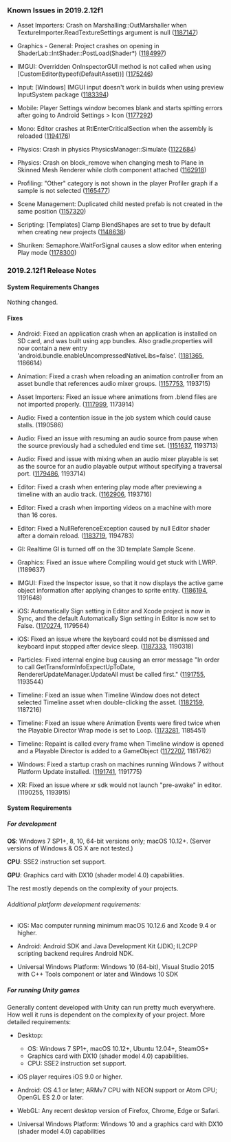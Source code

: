 ### Known Issues in 2019.2.12f1

*   Asset Importers: Crash on Marshalling::OutMarshaller when TextureImporter.ReadTextureSettings argument is null ([1187147](https://issuetracker.unity3d.com/issues/crash-on-marshalling-outmarshaller-when-textureimporter-dot-readtexturesettings-argument-is-null))
    
*   Graphics - General: Project crashes on opening in ShaderLab::IntShader::PostLoad(Shader\*) ([1184997](https://issuetracker.unity3d.com/issues/project-crashes-on-opening-in-shaderlab-intshader-postload-shader-star))
    
*   IMGUI: Overridden OnInspectorGUI method is not called when using \[CustomEditor(typeof(DefaultAsset))\] ([1175246](https://issuetracker.unity3d.com/issues/overridden-oninspectorgui-method-is-not-called-when-using-customeditor-typeof-defaultasset))
    
*   Input: \[Windows\] IMGUI input doesn't work in builds when using preview InputSystem package ([1183394](https://issuetracker.unity3d.com/issues/imgui-input-doesnt-work-in-builds-when-using-preview-inputsystem-package))
    
*   Mobile: Player Settings window becomes blank and starts spitting errors after going to Android Settings > Icon ([1177292](https://issuetracker.unity3d.com/issues/player-settings-window-becomes-blank-and-starts-spitting-errors-after-going-to-android-settings-icon))
    
*   Mono: Editor crashes at RtlEnterCriticalSection when the assembly is reloaded ([1194176](https://issuetracker.unity3d.com/issues/editor-crashes-at-rtlentercriticalsection-when-the-assembly-is-reloaded))
    
*   Physics: Crash in physics PhysicsManager::Simulate ([1122684](https://issuetracker.unity3d.com/issues/crash-in-physics-physicsmanager-simulate))
    
*   Physics: Crash on block\_remove when changing mesh to Plane in Skinned Mesh Renderer while cloth component attached ([1162918](https://issuetracker.unity3d.com/issues/crash-on-block-remove-when-changing-mesh-to-plane-in-skinned-mesh-renderer-while-cloth-component-attached))
    
*   Profiling: "Other" category is not shown in the player Profiler graph if a sample is not selected ([1165477](https://issuetracker.unity3d.com/issues/other-category-is-not-shown-in-the-player-profiler-graph-if-a-sample-is-not-selected))
    
*   Scene Management: Duplicated child nested prefab is not created in the same position ([1157320](https://issuetracker.unity3d.com/issues/duplicated-child-nested-prefab-is-not-created-in-the-same-position))
    
*   Scripting: \[Templates\] Clamp BlendShapes are set to true by default when creating new projects ([1148638](https://issuetracker.unity3d.com/issues/templates-clamp-blendshapes-are-set-to-true-by-default-when-creating-new-projects))
    
*   Shuriken: Semaphore.WaitForSignal causes a slow editor when entering Play mode ([1178300](https://issuetracker.unity3d.com/issues/semaphore-dot-waitforsignal-causes-a-slow-editor-when-entering-play-mode))
    

### 2019.2.12f1 Release Notes

#### System Requirements Changes

Nothing changed.

#### Fixes

*   Android: Fixed an application crash when an application is installed on SD card, and was built using app bundles. Also gradle.properties will now contain a new entry 'android.bundle.enableUncompressedNativeLibs=false'. ([1181365](https://issuetracker.unity3d.com/issues/android-crash-in-java-dot-lang-dot-unsatisfiedlinkerror-when-application-location-is-changed-to-sd-card-on-android-device), 1186614)
    
*   Animation: Fixed a crash when reloading an animation controller from an asset bundle that references audio mixer groups. ([1157753](https://issuetracker.unity3d.com/issues/crash-on-animationblendtreeplayable-propagatestatemachineinfotochildclips-when-loading-a-scene-for-a-second-time), 1193715)
    
*   Asset Importers: Fixed an issue where animations from .blend files are not imported properly. ([1117999](https://issuetracker.unity3d.com/issues/import-errors-when-converting-from-blend-to-fbx), 1173914)
    
*   Audio: Fixed a contention issue in the job system which could cause stalls. (1190586)
    
*   Audio: Fixed an issue with resuming an audio source from pause when the source previously had a scheduled end time set. ([1151637](https://issuetracker.unity3d.com/issues/scheduled-audiosource-stops-playing-after-resuming-from-a-pause-when-its-setscheduledendtime-is-set-to-some-value), 1193713)
    
*   Audio: Fixed and issue with mixing when an audio mixer playable is set as the source for an audio playable output without specifying a traversal port. ([1179486](https://issuetracker.unity3d.com/issues/playables-api-audiomixerplayable-plays-only-the-clip-from-first-input-when-crossfading-at-least-two-clips), 1193714)
    
*   Editor: Fixed a crash when entering play mode after previewing a timeline with an audio track. ([1162906](https://issuetracker.unity3d.com/issues/crash-on-audiomanager-fixedupdate-when-starting-play-mode-after-previewing-an-audio-track-in-the-timeline), 1193716)
    
*   Editor: Fixed a crash when importing videos on a machine with more than 16 cores.
    
*   Editor: Fixed a NullReferenceException caused by null Editor shader after a domain reload. ([1183719](https://issuetracker.unity3d.com/issues/windowmanagement-nullreferenceexception-is-thrown-on-changing-scale-factor-of-the-screen-from-windows-display-settings), 1194783)
    
*   GI: Realtime GI is turned off on the 3D template Sample Scene.
    
*   Graphics: Fixed an issue where Compiling would get stuck with LWRP. (1189637)
    
*   IMGUI: Fixed the Inspector issue, so that it now displays the active game object information after applying changes to sprite entity. ([1186194](https://issuetracker.unity3d.com/issues/imgui-inspector-doesnt-reflect-the-information-of-selected-gameobject-in-hierarchy-after-applying-changes-to-sprite), 1191648)
    
*   iOS: Automatically Sign setting in Editor and Xcode project is now in Sync, and the default Automatically Sign setting in Editor is now set to False. ([1170274](https://issuetracker.unity3d.com/issues/ios-automatically-sign-setting-enabled-by-default-in-editor-appears-disabled-in-xcode-in-case-of-batch-build), 1179564)
    
*   iOS: Fixed an issue where the keyboard could not be dismissed and keyboard input stopped after device sleep. ([1187333](https://issuetracker.unity3d.com/issues/ios-13-if-the-keyboard-is-brought-up-and-the-device-goes-to-sleep-after-waking-the-device-the-keyboard-cannot-be-dismissed), 1190318)
    
*   Particles: Fixed internal engine bug causing an error message "In order to call GetTransformInfoExpectUpToDate, RendererUpdateManager.UpdateAll must be called first." ([1191755](https://issuetracker.unity3d.com/issues/lwrp-gettransforminfoexpectuptodate-rendererupdatemanager-dot-updateall-race-condition-error-message), 1193544)
    
*   Timeline: Fixed an issue when Timeline Window does not detect selected Timeline asset when double-clicking the asset. ([1182159](https://issuetracker.unity3d.com/issues/timeline-window-does-not-detect-selected-timeline-asset-when-double-clicking-the-asset), 1187216)
    
*   Timeline: Fixed an issue where Animation Events were fired twice when the Playable Director Wrap mode is set to Loop. ([1173281](https://issuetracker.unity3d.com/issues/animation-event-in-timeline-triggers-twice), 1185451)
    
*   Timeline: Repaint is called every frame when Timeline window is opened and a Playable Director is added to a GameObject ([1172707](https://issuetracker.unity3d.com/issues/panelupdate-is-called-every-frame-when-timeline-is-opened-and-playable-director-with-an-empty-playable-field-is-selected), 1181762)
    
*   Windows: Fixed a startup crash on machines running Windows 7 without Platform Update installed. ([1191741](https://issuetracker.unity3d.com/issues/windows-player-crashes-on-windows-7-without-platform-update), 1191775)
    
*   XR: Fixed an issue where xr sdk would not launch "pre-awake" in editor. (1190255, 1193915)
    

#### System Requirements

##### For development

**OS**: Windows 7 SP1+, 8, 10, 64-bit versions only; macOS 10.12+. (Server versions of Windows & OS X are not tested.)

**CPU**: SSE2 instruction set support.

**GPU**: Graphics card with DX10 (shader model 4.0) capabilities.

The rest mostly depends on the complexity of your projects.

###### Additional platform development requirements:

*   iOS: Mac computer running minimum macOS 10.12.6 and Xcode 9.4 or higher.
    
*   Android: Android SDK and Java Development Kit (JDK); IL2CPP scripting backend requires Android NDK.
    
*   Universal Windows Platform: Windows 10 (64-bit), Visual Studio 2015 with C++ Tools component or later and Windows 10 SDK
    

##### For running Unity games

Generally content developed with Unity can run pretty much everywhere. How well it runs is dependent on the complexity of your project. More detailed requirements:

*   Desktop:
    
    *   OS: Windows 7 SP1+, macOS 10.12+, Ubuntu 12.04+, SteamOS+
    *   Graphics card with DX10 (shader model 4.0) capabilities.
    *   CPU: SSE2 instruction set support.
*   iOS player requires iOS 9.0 or higher.
    
*   Android: OS 4.1 or later; ARMv7 CPU with NEON support or Atom CPU; OpenGL ES 2.0 or later.
    
*   WebGL: Any recent desktop version of Firefox, Chrome, Edge or Safari.
    
*   Universal Windows Platform: Windows 10 and a graphics card with DX10 (shader model 4.0) capabilities
